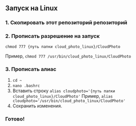 ## Запуск на Linux

### 1. Скопировать этот репозиторий репозиторий
### 2. Прописать разрешение на запуск
`chmod 777 {путь папки cloud_photo_linux}/CloudPhoto`

Пример, `chmod 777 /usr/bin/cloud_photo_linux/CloudPhoto`

### 3. Прописать алиас
1. `cd ~`
2. `nano .bashrc`
3. Вставить строку `alias cloudphoto='{путь папки cloud_photo_linux}/CloudPhoto'`
Пример, `alias cloudphoto='/usr/bin/cloud_photo_linux/CloudPhoto'`
4. Сохранить изменения.

### Готово!
